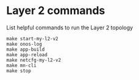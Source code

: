 # Layer 2 commands 

List helpful commands to run the Layer 2 topology

```
make start-my-l2-v2
make onos-log
make app-build
make app-reload
make netcfg-my-l2-v2
make mn-cli
make stop
```